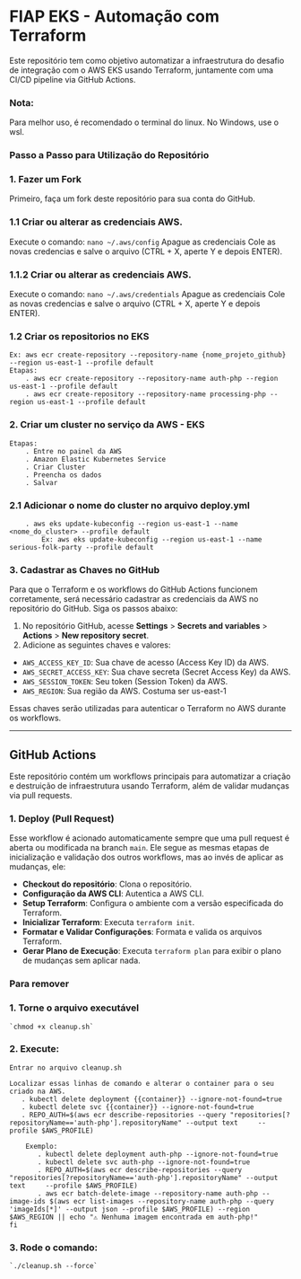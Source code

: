 # FIAP EKS - Automação com Terraform

Este repositório tem como objetivo automatizar a infraestrutura do desafio de integração com o AWS EKS usando Terraform, juntamente com uma CI/CD pipeline via GitHub Actions.

### Nota: 
Para melhor uso, é recomendado o terminal do linux. No Windows, use o wsl.

### Passo a Passo para Utilização do Repositório

### 1. Fazer um Fork
Primeiro, faça um fork deste repositório para sua conta do GitHub.

### 1.1 Criar ou alterar as credenciais AWS.

Execute o comando: `nano ~/.aws/config`
Apague as credenciais 
Cole as novas credencias e salve o arquivo (CTRL + X, aperte Y e depois ENTER).

### 1.1.2 Criar ou alterar as credenciais AWS.

Execute o comando: `nano ~/.aws/credentials`
Apague as credenciais 
Cole as novas credencias e salve o arquivo (CTRL + X, aperte Y e depois ENTER).

### 1.2 Criar os repositorios no EKS 
    Ex: aws ecr create-repository --repository-name {nome_projeto_github} --region us-east-1 --profile default
    Etapas: 
        . aws ecr create-repository --repository-name auth-php --region us-east-1 --profile default
        . aws ecr create-repository --repository-name processing-php --region us-east-1 --profile default


### 2. Criar um cluster no serviço da AWS - EKS
    Etapas:
        . Entre no painel da AWS 
        . Amazon Elastic Kubernetes Service
        . Criar Cluster
        . Preencha os dados
        . Salvar

### 2.1 Adicionar o nome do cluster no arquivo deploy.yml

        . aws eks update-kubeconfig --region us-east-1 --name <nome_do_cluster> --profile default
            Ex: aws eks update-kubeconfig --region us-east-1 --name serious-folk-party --profile default

### 3. Cadastrar as Chaves no GitHub

Para que o Terraform e os workflows do GitHub Actions funcionem corretamente, será necessário cadastrar as credenciais da AWS no repositório do GitHub. Siga os passos abaixo:

1. No repositório GitHub, acesse **Settings** > **Secrets and variables** > **Actions** > **New repository secret**.
2. Adicione as seguintes chaves e valores:

- `AWS_ACCESS_KEY_ID`: Sua chave de acesso (Access Key ID) da AWS. 
- `AWS_SECRET_ACCESS_KEY`: Sua chave secreta (Secret Access Key) da AWS.
- `AWS_SESSION_TOKEN`: Seu token (Session Token) da AWS.
- `AWS_REGION`: Sua região da AWS. Costuma ser us-east-1 

Essas chaves serão utilizadas para autenticar o Terraform no AWS durante os workflows.

---

## GitHub Actions

Este repositório contém um workflows principais para automatizar a criação e destruição de infraestrutura usando Terraform, além de validar mudanças via pull requests.

### 1. **Deploy (Pull Request)**

Esse workflow é acionado automaticamente sempre que uma pull request é aberta ou modificada na branch `main`. Ele segue as mesmas etapas de inicialização e validação dos outros workflows, mas ao invés de aplicar as mudanças, ele:

- **Checkout do repositório**: Clona o repositório.
- **Configuração da AWS CLI**: Autentica a AWS CLI.
- **Setup Terraform**: Configura o ambiente com a versão especificada do Terraform.
- **Inicializar Terraform**: Executa `terraform init`.
- **Formatar e Validar Configurações**: Formata e valida os arquivos Terraform.
- **Gerar Plano de Execução**: Executa `terraform plan` para exibir o plano de mudanças sem aplicar nada.

### Para remover 

### 1. Torne o arquivo executável
    `chmod +x cleanup.sh`

### 2. Execute: 
    Entrar no arquivo cleanup.sh 

    Localizar essas linhas de comando e alterar o container para o seu criado na AWS. 
       . kubectl delete deployment {{container}} --ignore-not-found=true
       . kubectl delete svc {{container}} --ignore-not-found=true
       . REPO_AUTH=$(aws ecr describe-repositories --query "repositories[?repositoryName=='auth-php'].repositoryName" --output text     --profile $AWS_PROFILE)

        Exemplo: 
           . kubectl delete deployment auth-php --ignore-not-found=true
           . kubectl delete svc auth-php --ignore-not-found=true
           . REPO_AUTH=$(aws ecr describe-repositories --query "repositories[?repositoryName=='auth-php'].repositoryName" --output text     --profile $AWS_PROFILE)
           . aws ecr batch-delete-image --repository-name auth-php --image-ids $(aws ecr list-images --repository-name auth-php --query     'imageIds[*]' --output json --profile $AWS_PROFILE) --region $AWS_REGION || echo "⚠️ Nenhuma imagem encontrada em auth-php!"
    fi
### 3. Rode o comando: 
    `./cleanup.sh --force`
